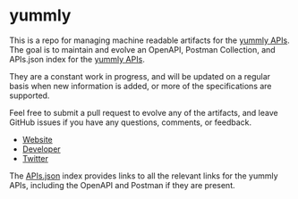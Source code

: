 # yummlyThis is a repo for managing machine readable artifacts for the [yummly APIs](https://yummly.com). The goal is to maintain and evolve an OpenAPI, Postman Collection, and APIs.json index for the [yummly APIs](https://yummly.com).They are a constant work in progress, and will be updated on a regular basis when new information is added, or more of the specifications are supported.Feel free to submit a pull request to evolve any of the artifacts, and leave GitHub issues if you have any questions, comments, or feedback.- [Website](https://yummly.com)- [Developer](https://yummly.com)- [Twitter](https://twitter.com/#!/yummly)The [APIs.json](https://github.com/api-evangelist/yummly/blob/master/apis.json) index provides links to all the relevant links for the yummly APIs, including the OpenAPI and Postman if they are present.